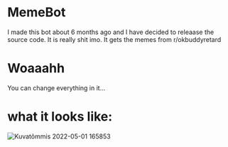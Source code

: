 # MemeBot
I made this bot about 6 months ago and I have decided to releaase the source code. It is really shit imo. It gets the memes from r/okbuddyretard
# Woaaahh
You can change everything in it...
# what it looks like:
![Kuvatõmmis 2022-05-01 165853](https://user-images.githubusercontent.com/82315449/166149196-6ca5fa30-3817-41bb-8a3a-943b09592b26.png)
